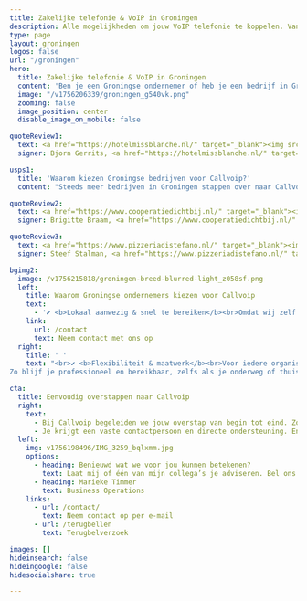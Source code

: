 ```yaml
---
title: Zakelijke telefonie & VoIP in Groningen
description: Alle mogelijkheden om jouw VoIP telefonie te koppelen. Van Chrome integratie tot volledige koppeling met jouw CRM.
type: page
layout: groningen
logos: false
url: "/groningen"
hero:
  title: Zakelijke telefonie & VoIP in Groningen
  content: 'Ben je een Groningse ondernemer of heb je een bedrijf in Groningen? En zoek je een betrouwbare telefonieoplossing?<br>Maak dan kennis met Callvoip. Gevestigd in Groningen stad (Koldingweg) en wij helpen ondernemers in Stad én provincie met slimme, schaalbare en betaalbare Telefonie-oplossingen.<br><br>Wij zorgen ervoor dat je altijd professioneel bereikbaar bent, zonder gedoe.<br><a href="/contact" class="button">Eem contact opneme?'
  image: "/v1756206339/groningen_g540vk.png"
  zooming: false
  image_position: center
  disable_image_on_mobile: false

quoteReview1:
  text: <a href="https://hotelmissblanche.nl/" target="_blank"><img src="https://res.cloudinary.com/callvoip/image/upload/v1759389960/miss_blanche_ubshwq.png" style="float:right; padding-left:10px;"></a>Wij hebben sinds kort een koppeling met ons PMS (Mews) en herkennen nu elke inkomende call en die koppelen we direct aan een gastenprofiel. Dit werkt geweldig en voorkomt veel verwarring met buitenlandse bellers. Een klein detail die dagelijks veel impact maakt. De support was geweldig en Marieke heeft uitgebreid de tijd genomen om de software te installeren op al onze werkplekken!
  signer: Bjorn Gerrits, <a href="https://hotelmissblanche.nl/" target="_blank">Hotel Miss Blanche / Café de Sigaar</a>

usps1:
  title: 'Waarom kiezen Groningse bedrijven voor Callvoip?'
  content: "Steeds meer bedrijven in Groningen stappen over naar Callvoip. Dat komt omdat we dichtbij zitten, meedenken en snel schakelen. Bij vragen krijg je geen anoniem callcenter aan de lijn, maar een vast team dat jou en je organisatie begrijpt. Of je nu ZZP’er bent of een groter bedrijf runt, wij leveren maatwerk en zorgen dat je telefonie precies aansluit bij jouw manier van werken.<br><br>Of je nu een winkel of restaurant in de binnenstad hebt, een zorgpraktijk runt of een bedrijf met meerdere vestigingen hebt: Callvoip groeit met je mee. <br>Extra gebruikers toevoegen, functies aanpassen of je telefonie uitbreiden? Dat regel je eenvoudig. Alles is schaalbaar en flexibel, zodat je nooit betaalt voor wat je niet gebruikt."

quoteReview2:
  text: <a href="https://www.cooperatiedichtbij.nl/" target="_blank"><img src="https://res.cloudinary.com/callvoip/image/upload/v1759389961/dichtbij_3_ogfdbl.png" style="float:left; padding-right:10px; height:150px;"></a>Wij als Coöperatie Dichtbij werken met Callvoip omdat hun telefoniesysteem flexibel en gebruiksvriendelijk is. We kunnen zelf eenvoudig instellingen aanpassen, zien precies op welk nummer er gebeld wordt en gesprekken makkelijk doorschakelen naar onze collega's. De e-mailnotificaties zijn erg handig en dankzij de service weten we dat we altijd snel geholpen worden, ook bij spoed.
  signer: Brigitte Braam, <a href="https://www.cooperatiedichtbij.nl/" target="_blank">Coöperatie Dichtbij U.A.</a>

quoteReview3:
  text: <a href="https://www.pizzeriadistefano.nl/" target="_blank"><img src="https://res.cloudinary.com/callvoip/image/upload/v1759389960/di_stefano_ameuj8.png" style="float:right; padding-left:10px;"></a>Callvoip is een top bedrijf! De mensen die er werken denken altijd met je mee en ondersteunen je waar het kan. Het is fijn dat je een goed werkende telefoon hebt en daarnaast altijd een backup hebt door middel van een koppeling naar je mobiele telefoon voor het geval dat er een internet of stroomstoring is. Ook werken er lieve mensen bij callvoip waar je graag een telefoontje mee pleegt!
  signer: Steef Stalman, <a href="https://www.pizzeriadistefano.nl/" target="_blank">Pizzaria Di Stefano</a>

bgimg2:
  image: /v1756215818/groningen-breed-blurred-light_z058sf.png
  left:
    title: Waarom Groningse ondernemers kiezen voor Callvoip
    text:
      - '✔ <b>Lokaal aanwezig & snel te bereiken</b><br>Omdat wij zelf in Groningen zitten, kennen we de regio, de infrastructuur én zijn we fysiek bereikbaar als dat nodig is. Mocht je willen, kun je ons zelfs bezoeken.<br><br>✔ <b>Persoonlijke service met regionaal karakter</b><br>Geen anoniem callcenter maar mensen die luisteren, meedenken en jouw branche begrijpen. Service zoals je van een Gronings bedrijf mag verwachten: direct, betrokken, geen gedoe.<br><br>✔ <b>Alles onder één dak: telefonie, internet, apparatuur</b><br>Jij hoeft niet bij verschillende leveranciers aan te kloppen. Callvoip verzorgt de telefooncentrale, maar ook (indien gewenst) internetverbindingen, routers, IP-toestellen, headsets etc. Alles wat je nodig hebt voor goede bereikbaarheid.'
    link: 
      url: /contact
      text: Neem contact met ons op
  right:
    title: ' '
    text: "<br>✔ <b>Flexibiliteit & maatwerk</b><br>Voor iedere organisatie, van ZZP'ers,  MKB'ers tot grotere bedrijven – kunnen wij de dienstverlening aanpassen. Schaalbaar, met of zonder hardware, met of zonder extra features (wachtrij, keuzemenu, voicemail, etc.).<br><br>✔ <b>Gebruiksgemak & slimme functies</b><br>Denk aan: bellen via een app, integratie met jouw CRM, doorverbinden, tijdscondities, keuzemenu’s, wachtrijen, gespreksopname, mobiele bereikbaarheid onder je vaste nummer. 
Zo blijf je professioneel en bereikbaar, zelfs als je onderweg of thuis werkt."

cta:
  title: Eenvoudig overstappen naar Callvoip
  right: 
    text:
      - Bij Callvoip begeleiden we jouw overstap van begin tot eind. Zo heb je de zekerheid dat alles naadloos in elkaar overloopt en blijf je altijd bereikbaar.<br>Desgewenst helpen we je met het instellen van je belplan, het instellen van voicemailberichten en wachtrijen. Ook zorgen we (uiteraard) voor nummerbehoud en kunnen we de juiste toestellen leveren.
      - Je krijgt een vaste contactpersoon en directe ondersteuning. En als je belt, dan krijg je direct een medewerker aan de lijn.
  left:
    img: v1756198496/IMG_3259_bqlxmm.jpg
    options:
      - heading: Benieuwd wat we voor jou kunnen betekenen?
        text: Laat mij of één van mijn collega’s je adviseren. Bel ons of plan direct een adviesgesprek.
      - heading: Marieke Timmer
        text: Business Operations
    links:
      - url: /contact/
        text: Neem contact op per e-mail
      - url: /terugbellen
        text: Terugbelverzoek

images: []
hideinsearch: false
hideingoogle: false
hidesocialshare: true

---
```

